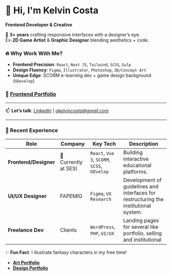# 👋 Hi, I'm Kelvin Costa  
**Frontend Developer & Creative**  

🚀 **3+ years** crafting responsive interfaces with a designer’s eye.  
  Ex-**2D Game Artist** & **Graphic Designer** blending aesthetics + code.  

### 🔥 Why Work With Me?  
- **Frontend Precision**: `React`, `Next JS`, `Tailwind`, `SCSS`, `Gulp`  
- **Design Fluency**: `Figma`, `Illustrator`, `Photoshop`, `3D/Concept Art`  
- **Unique Edge**: SCORM e-learning dev + game design background (`GDevelop`)  


### 🎯 [**Frontend Portfolio**](https://kelvincosta.notion.site/Hello-I-m-Kelvin-163cf8d2045680f2984be3ae30502a52?pvs=74)  

---  

📫 **Let’s talk**: [LinkedIn](https://www.linkedin.com/in/okelvincosta/) | *okelvincosta@gmail.com*  

---  

### 💼 Recent Experience  
| Role | Company | Key Tech |  Description |
|------|---------|----------|--------------------| 
| **Frontend/Designer** | 📌 Currently at SESI | `React`, `Vue 3`, `SCORM`, `SCSS`, `GDvelop` |  Building interactive educational platforms. |
| **UI/UX Designer** | FAPEMIG | `Figma`, `UX Research` |  Development of guidelines and interfaces for restructuring the institutional system. |
| **Freelance Dev** | Clients | `WordPress`, `PHP`, `UI/UX` |  Landing pages for several like portfolio, selling and institutional |

✨ **Fun Fact**: I illustrate fantasy characters in my free time!  
- [**Art Portfolio**](https://www.artstation.com/kelvincosta)
- [**Design Portfolio**](https://www.behance.net/okelvincosta)
